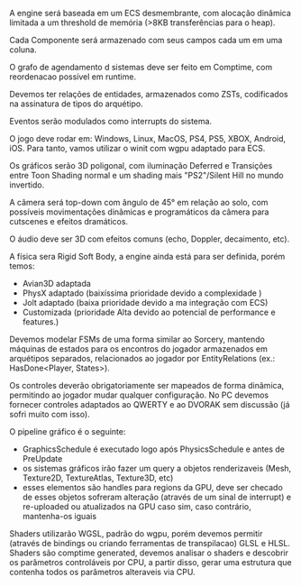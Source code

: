 A engine será baseada em um ECS desmembrante, com alocação dinâmica limitada a um threshold de memória (>8KB transferências para o heap).

Cada Componente será armazenado com seus campos cada um em uma coluna.

O grafo de agendamento d sistemas deve ser feito em Comptime, com reordenacao possível em runtime.

Devemos ter relações de entidades, armazenados como ZSTs, codificados na assinatura de tipos do arquétipo.

Eventos serão modulados como interrupts do sistema.

O jogo deve rodar em: Windows, Linux, MacOS, PS4, PS5, XBOX, Android, iOS. Para tanto, vamos utilizar o winit com wgpu adaptado para ECS.

Os gráficos serão 3D poligonal, com iluminação Deferred e Transições entre Toon Shading normal e um shading mais "PS2"/Silent Hill no mundo invertido.

A câmera será top-down com ângulo de 45° em relação ao solo, com possíveis movimentações dinâmicas e programáticos da câmera para cutscenes e efeitos dramáticos.

O áudio deve ser 3D com efeitos comuns (echo, Doppler, decaimento, etc).

A física sera Rigid Soft Body, a engine ainda está para ser definida, porém temos:
 - Avian3D adaptada
 - PhysX adaptado (baixíssima prioridade devido a complexidade )
 - Jolt adaptado (baixa prioridade devido a ma integração com ECS)
 - Customizada (prioridade Alta devido ao potencial de performance e features.)

Devemos modelar FSMs de uma forma similar ao Sorcery, mantendo máquinas de estados para os encontros do jogador armazenados em arquétipos separados, relacionados ao jogador por EntityRelations (ex.: HasDone<Player, States<WolfEncounter>>).

Os controles deverão obrigatoriamente ser mapeados de forma dinâmica, permitindo ao jogador mudar qualquer configuração. No PC devemos fornecer controles adaptados ao QWERTY e ao DVORAK sem discussão (já sofri muito com isso).

O pipeline gráfico é o seguinte:
 - GraphicsSchedule é executado logo após PhysicsSchedule e antes de PreUpdate
 - os sistemas gráficos irão fazer um query a objetos renderizaveis (Mesh, Texture2D, TextureAtlas, Texture3D, etc)
 - esses elementos são handles para regions da GPU, deve ser checado de esses objetos sofreram alteração (através de um sinal de interrupt) e re-uploaded ou atualizados na GPU caso sim, caso contrário, mantenha-os iguais

Shaders utilizarão WGSL, padrão do wgpu, porém devemos permitir (através de bindings ou criando ferramentas de transpilacao) GLSL e HLSL. Shaders são comptime generated, devemos analisar o shaders e descobrir os parâmetros controláveis por CPU, a partir disso, gerar uma estrutura que contenha todos os parâmetros alteraveis via CPU.